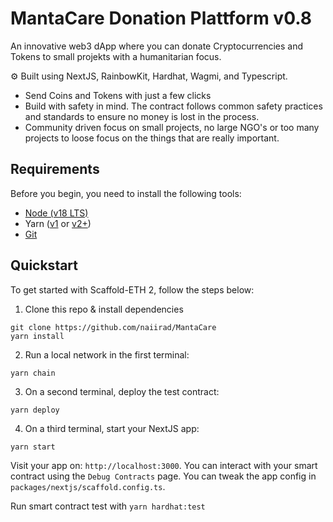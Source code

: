 # MantaCare Donation Plattform v0.8

An innovative web3 dApp where you can donate Cryptocurrencies and Tokens to small projekts with a humanitarian focus.

⚙️ Built using NextJS, RainbowKit, Hardhat, Wagmi, and Typescript.

- Send Coins and Tokens with just a few clicks
- Build with safety in mind. The contract follows common safety practices and standards to ensure no money is lost in the process.
- Community driven focus on small projects, no large NGO's or too many projects to loose focus on the things that are really important.

## Requirements

Before you begin, you need to install the following tools:

- [Node (v18 LTS)](https://nodejs.org/en/download/)
- Yarn ([v1](https://classic.yarnpkg.com/en/docs/install/) or [v2+](https://yarnpkg.com/getting-started/install))
- [Git](https://git-scm.com/downloads)

## Quickstart

To get started with Scaffold-ETH 2, follow the steps below:

1. Clone this repo & install dependencies

```
git clone https://github.com/naiirad/MantaCare
yarn install
```

2. Run a local network in the first terminal:

```
yarn chain
```

3. On a second terminal, deploy the test contract:

```
yarn deploy
```

4. On a third terminal, start your NextJS app:

```
yarn start
```

Visit your app on: `http://localhost:3000`. You can interact with your smart contract using the `Debug Contracts` page. You can tweak the app config in `packages/nextjs/scaffold.config.ts`.

Run smart contract test with `yarn hardhat:test`
